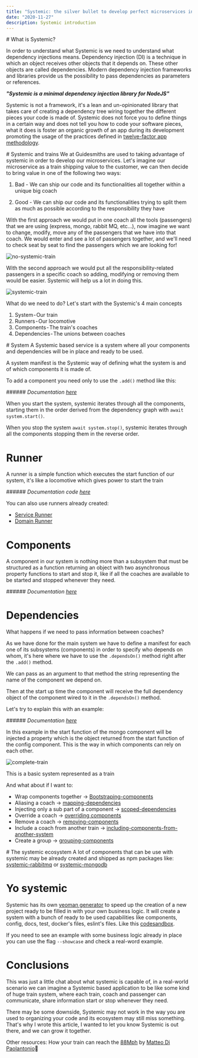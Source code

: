 ```yaml
---
title: "Systemic: the silver bullet to develop perfect microservices in Node.JS."
date: "2020-11-27"
description: Systemic introduction
---
```


# What is Systemic?

In order to understand what Systemic is we need to understand what dependency injections means. Dependency injection (DI) is a technique in which an object receives other objects that it depends on. These other objects are called dependencies. Modern dependency injection frameworks and libraries provide us the possibility to pass dependencies as parameters or references.

**_"Systemic is a minimal dependency injection library for NodeJS"_**

Systemic is not a framework, it's a lean and un-opinionated library that takes care of creating a dependency tree wiring together the different pieces your code is made of. Systemic does not force you to define things in a certain way and does not tell you how to code your software pieces, what it does is foster an organic growth of an app during its development promoting the usage of the practices defined in [twelve-factor app methodology](https://12factor.net/).

# Systemic and trains
We at Guidesmiths are used to taking advantage of systemic in order to develop our microservices. Let's imagine our microservice as a train shipping value to the customer, we can then decide to bring value in one of the following two ways:

1. Bad - We can ship our code and its functionalities all together within a unique big coach

2. Good - We can ship our code and its functionalities trying to split them as much as possible according to the responsibility they have

With the first approach we would put in one coach all the tools (passengers) that we are using (express, mongo, rabbit MQ, etc…), now imagine we want to change, modify, move any of the passengers that we have into that coach. We would enter and see a lot of passengers together, and we'll need to check seat by seat to find the passengers which we are looking for!

![no-systemic-train](https://dev-to-uploads.s3.amazonaws.com/i/9i8kmll0a82zmqigz4mj.jpg)

With the second approach we would put all the responsibility-related passengers in a specific coach so adding, modifying or removing them would be easier. Systemic will help us a lot in doing this.

![systemic-train](https://dev-to-uploads.s3.amazonaws.com/i/10jh2qgind4vbtssutyk.jpg)

What do we need to do? Let's start with the Systemic's 4 main concepts

1. System - Our train
2. Runners - Our locomotive
3. Components - The train's coaches
4. Dependencies - The unions between coaches

# System
A Systemic based service is a system where all your components and dependencies will be in place and ready to be used.

A system manifest is the Systemic way of defining what the system is and of which components it is made of.

To add a component you need only to use the `.add()` method like this:

###### *Documentation [here](https://guidesmiths.github.io/systemic/#/?id=define-the-system)*

When you start the system, systemic iterates through all the components, starting them in the order derived from the dependency graph with `await system.start()`.

When you stop the system `await system.stop()`, systemic iterates through all the components stopping them in the reverse order.

# Runner

A runner is a simple function which executes the start function of our system, it's like a locomotive which gives power to start the train

###### *Documentation code [here](https://guidesmiths.github.io/systemic/#/?id=runners)*

You can also use runners already created:

- [Service Runner](https://github.com/guidesmiths/systemic-service-runner)
- [Domain Runner](https://github.com/guidesmiths/systemic-domain-runner)

# Components

A component in our system is nothing more than a subsystem that must be structured as a function returning an object with two asynchronous property functions to start and stop it, like if all the coaches are available to be started and stopped whenever they need.

###### *Documentation [here](https://guidesmiths.github.io/systemic/#/?id=components)*

# Dependencies

What happens if we need to pass information between coaches?

As we have done for the main system we have to define a manifest for each one of its subsystems (components) in order to specify who depends on whom, it's here where we have to use the `.dependsOn()` method right after the `.add()` method.

We can pass as an argument to that method the string representing the name of the component we depend on.

Then at the start up time the component will receive the full dependency object of the component wired to it in the `.dependsOn()` method.

Let's try to explain this with an example:

###### *Documentation [here](https://guidesmiths.github.io/systemic/#/?id=dependencies)*

In this example in the start function of the mongo component will be injected a property which is the object returned from the start function of the config component. This is the way in which components can rely on each other.

![complete-train](https://dev-to-uploads.s3.amazonaws.com/i/2bukl6rn8hey0de5ubfh.jpg)

This is a basic system represented as a train

And what about if I want to:

- Wrap components together → [Bootstraping-components](https://guidesmiths.github.io/systemic/#/?id=bootstraping-components)
- Aliasing a coach → [mapping-dependencies](https://guidesmiths.github.io/systemic/#/?id=mapping-dependencies)
- Injecting only a sub part of a component → [scoped-dependencies](https://guidesmiths.github.io/systemic/#/?id=scoped-dependencies)
- Override a coach → [overriding components](https://guidesmiths.github.io/systemic/#/?id=overriding-components)
- Remove a coach → [removing-components](https://guidesmiths.github.io/systemic/#/?id=removing-components)
- Include a coach from another train → [including-components-from-another-system](https://guidesmiths.github.io/systemic/#/?id=including-components-from-another-system)
- Create a group → [grouping-components](https://guidesmiths.github.io/systemic/#/?id=grouping-components)

# The systemic ecosystem
A lot of components that can be use with systemic may be already created and shipped as npm packages like: [systemic-rabbitmq](https://www.npmjs.com/package/systemic-rabbitmq) or [systemic-mongodb](https://www.npmjs.com/package/systemic-mongodb)

# Yo systemic

Systemic has its own [yeoman generator](https://github.com/guidesmiths/generator-systemic) to speed up the creation of a new project ready to be filled in with your own business logic. It will create a system with a bunch of ready to be used capabilities like components, config, docs, test, docker's files, eslint's files. Like this [codesandbox](https://codesandbox.io/s/zen-thunder-0uuqj?file=/index.js).

If you need to see an example with some business logic already in place you can use the flag `--showcase` and check a real-word example.

# Conclusions

This was just a little chat about what systemic is capable of, in a real-world scenario we can imagine a Systemic based application to be like some kind of huge train system, where each train, coach and passenger can communicate, share information start or stop whenever they need.

There may be some downside, Systemic may not work in the way you are used to organizing your code and its ecosystem may still miss something. That's why I wrote this article, I wanted to let you know Systemic is out there, and we can grow it together.

Other resources:
How your train can reach the [88Mph](https://matteodipaolo.github.io/Reaching88MphWithSystemic/#/) by [Matteo Di Paolantonio](https://dev.to/matteodipaolo)🚆
